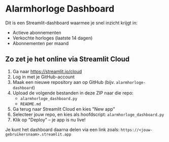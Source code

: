 
# Alarmhorloge Dashboard

Dit is een Streamlit-dashboard waarmee je snel inzicht krijgt in:

- Actieve abonnementen
- Verkochte horloges (laatste 14 dagen)
- Abonnementen per maand

## Zo zet je het online via Streamlit Cloud

1. Ga naar https://streamlit.io/cloud
2. Log in met je GitHub-account
3. Maak een nieuwe repository aan op GitHub (bijv. `alarmhorloge-dashboard`)
4. Upload de volgende bestanden in deze ZIP naar die repo:
    - `alarmhorloge_dashboard.py`
    - `README.md`
5. Ga terug naar Streamlit Cloud en kies "New app"
6. Selecteer jouw repo, en kies als hoofdscript: `alarmhorloge_dashboard.py`
7. Klik op "Deploy" – je app is nu live!

Je kunt het dashboard daarna delen via een link zoals:
`https://<jouw-gebruikersnaam>.streamlit.app`

